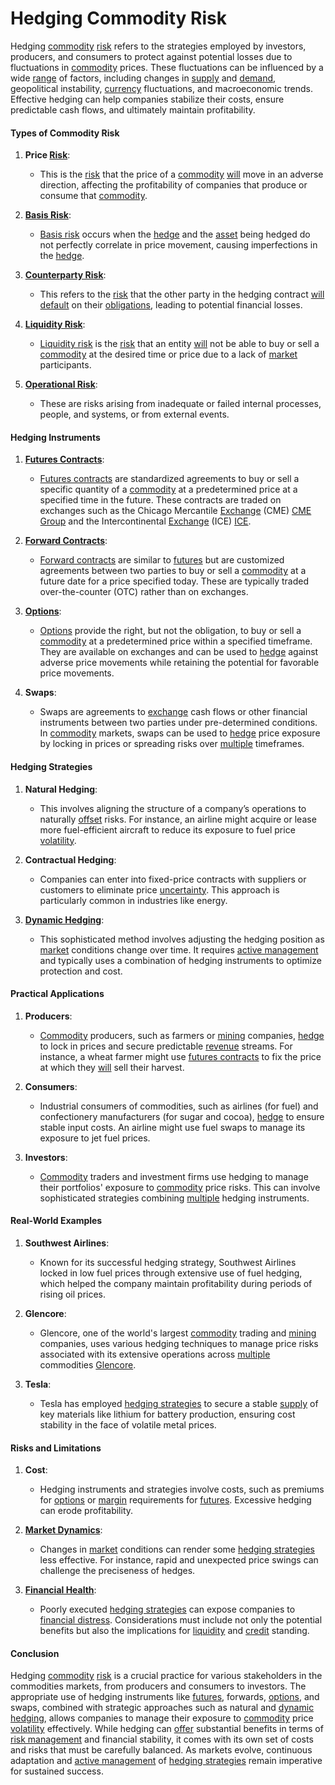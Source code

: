 # Hedging Commodity Risk

Hedging [commodity](../c/commodity.md) [risk](../r/risk.md) refers to the strategies employed by investors, producers, and consumers to protect against potential losses due to fluctuations in [commodity](../c/commodity.md) prices. These fluctuations can be influenced by a wide [range](../r/range.md) of factors, including changes in [supply](../s/supply.md) and [demand](../d/demand.md), geopolitical instability, [currency](../c/currency.md) fluctuations, and macroeconomic trends. Effective hedging can help companies stabilize their costs, ensure predictable cash flows, and ultimately maintain profitability.

#### Types of Commodity Risk

1. **Price [Risk](../r/risk.md)**:
   - This is the [risk](../r/risk.md) that the price of a [commodity](../c/commodity.md) [will](../w/will.md) move in an adverse direction, affecting the profitability of companies that produce or consume that [commodity](../c/commodity.md).

2. **[Basis Risk](../b/basis_risk.md)**:
   - [Basis risk](../b/basis_risk.md) occurs when the [hedge](../h/hedge.md) and the [asset](../a/asset.md) being hedged do not perfectly correlate in price movement, causing imperfections in the [hedge](../h/hedge.md).

3. **[Counterparty Risk](../c/counterparty_risk.md)**:
   - This refers to the [risk](../r/risk.md) that the other party in the hedging contract [will](../w/will.md) [default](../d/default.md) on their [obligations](../o/obligation.md), leading to potential financial losses.

4. **[Liquidity Risk](../l/liquidity_risk.md)**:
   - [Liquidity risk](../l/liquidity_risk.md) is the [risk](../r/risk.md) that an entity [will](../w/will.md) not be able to buy or sell a [commodity](../c/commodity.md) at the desired time or price due to a lack of [market](../m/market.md) participants.

5. **[Operational Risk](../o/operational_risk.md)**:
   - These are risks arising from inadequate or failed internal processes, people, and systems, or from external events.

#### Hedging Instruments

1. **[Futures Contracts](../f/futures_contracts.md)**:
   - [Futures contracts](../f/futures_contracts.md) are standardized agreements to buy or sell a specific quantity of a [commodity](../c/commodity.md) at a predetermined price at a specified time in the future. These contracts are traded on exchanges such as the Chicago Mercantile [Exchange](../e/exchange.md) (CME) [CME Group](https://www.cmegroup.com/) and the Intercontinental [Exchange](../e/exchange.md) (ICE) [ICE](https://www.theice.com/).

2. **[Forward Contracts](../f/forward_contracts.md)**:
   - [Forward contracts](../f/forward_contracts.md) are similar to [futures](../f/futures.md) but are customized agreements between two parties to buy or sell a [commodity](../c/commodity.md) at a future date for a price specified today. These are typically traded over-the-counter (OTC) rather than on exchanges.

3. **[Options](../o/options.md)**:
   - [Options](../o/options.md) provide the right, but not the obligation, to buy or sell a [commodity](../c/commodity.md) at a predetermined price within a specified timeframe. They are available on exchanges and can be used to [hedge](../h/hedge.md) against adverse price movements while retaining the potential for favorable price movements.

4. **Swaps**:
   - Swaps are agreements to [exchange](../e/exchange.md) cash flows or other financial instruments between two parties under pre-determined conditions. In [commodity](../c/commodity.md) markets, swaps can be used to [hedge](../h/hedge.md) price exposure by locking in prices or spreading risks over [multiple](../m/multiple.md) timeframes.

#### Hedging Strategies

1. **Natural Hedging**:
   - This involves aligning the structure of a company’s operations to naturally [offset](../o/offset.md) risks. For instance, an airline might acquire or lease more fuel-efficient aircraft to reduce its exposure to fuel price [volatility](../v/volatility.md).

2. **Contractual Hedging**:
   - Companies can enter into fixed-price contracts with suppliers or customers to eliminate price [uncertainty](../u/uncertainty_in_trading.md). This approach is particularly common in industries like energy.

3. **[Dynamic Hedging](../d/dynamic_hedging.md)**:
   - This sophisticated method involves adjusting the hedging position as [market](../m/market.md) conditions change over time. It requires [active management](../a/active_management.md) and typically uses a combination of hedging instruments to optimize protection and cost.

#### Practical Applications

1. **Producers**:
   - [Commodity](../c/commodity.md) producers, such as farmers or [mining](../m/mining.md) companies, [hedge](../h/hedge.md) to lock in prices and secure predictable [revenue](../r/revenue.md) streams. For instance, a wheat farmer might use [futures contracts](../f/futures_contracts.md) to fix the price at which they [will](../w/will.md) sell their harvest.

2. **Consumers**:
   - Industrial consumers of commodities, such as airlines (for fuel) and confectionery manufacturers (for sugar and cocoa), [hedge](../h/hedge.md) to ensure stable input costs. An airline might use fuel swaps to manage its exposure to jet fuel prices.

3. **Investors**:
   - [Commodity](../c/commodity.md) traders and investment firms use hedging to manage their portfolios' exposure to [commodity](../c/commodity.md) price risks. This can involve sophisticated strategies combining [multiple](../m/multiple.md) hedging instruments.

#### Real-World Examples

1. **Southwest Airlines**:
   - Known for its successful hedging strategy, Southwest Airlines locked in low fuel prices through extensive use of fuel hedging, which helped the company maintain profitability during periods of rising oil prices.

2. **Glencore**:
   - Glencore, one of the world's largest [commodity](../c/commodity.md) trading and [mining](../m/mining.md) companies, uses various hedging techniques to manage price risks associated with its extensive operations across [multiple](../m/multiple.md) commodities [Glencore](https://www.glencore.com/).

3. **Tesla**:
   - Tesla has employed [hedging strategies](../h/hedging_strategies.md) to secure a stable [supply](../s/supply.md) of key materials like lithium for battery production, ensuring cost stability in the face of volatile metal prices.

#### Risks and Limitations

1. **Cost**:
   - Hedging instruments and strategies involve costs, such as premiums for [options](../o/options.md) or [margin](../m/margin.md) requirements for [futures](../f/futures.md). Excessive hedging can erode profitability.

2. **[Market Dynamics](../m/market_dynamics.md)**:
   - Changes in [market](../m/market.md) conditions can render some [hedging strategies](../h/hedging_strategies.md) less effective. For instance, rapid and unexpected price swings can challenge the preciseness of hedges.

3. **[Financial Health](../f/financial_health.md)**:
   - Poorly executed [hedging strategies](../h/hedging_strategies.md) can expose companies to [financial distress](../f/financial_distress.md). Considerations must include not only the potential benefits but also the implications for [liquidity](../l/liquidity.md) and [credit](../c/credit.md) standing.

#### Conclusion

Hedging [commodity](../c/commodity.md) [risk](../r/risk.md) is a crucial practice for various stakeholders in the commodities markets, from producers and consumers to investors. The appropriate use of hedging instruments like [futures](../f/futures.md), forwards, [options](../o/options.md), and swaps, combined with strategic approaches such as natural and [dynamic hedging](../d/dynamic_hedging.md), allows companies to manage their exposure to [commodity](../c/commodity.md) price [volatility](../v/volatility.md) effectively. While hedging can [offer](../o/offer.md) substantial benefits in terms of [risk management](../r/risk_management.md) and financial stability, it comes with its own set of costs and risks that must be carefully balanced. As markets evolve, continuous adaptation and [active management](../a/active_management.md) of [hedging strategies](../h/hedging_strategies.md) remain imperative for sustained success.
